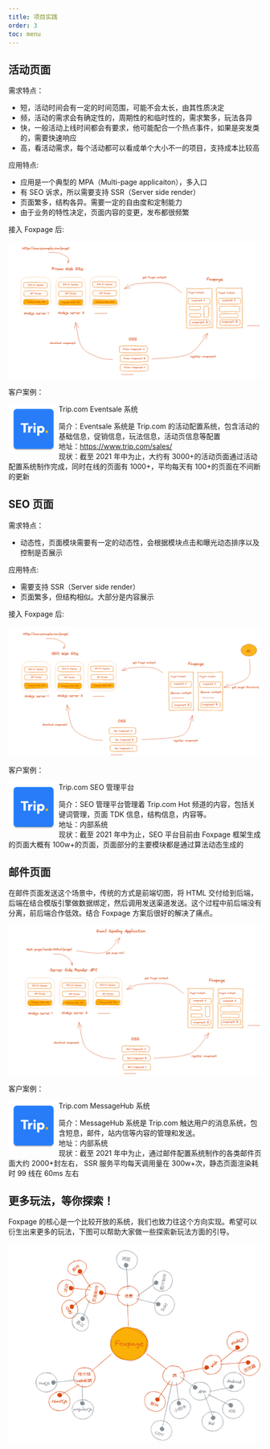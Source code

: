 ```yaml
---
title: 项目实践
order: 3
toc: menu
---
```


## 活动页面

需求特点：

- 短，活动时间会有一定的时间范围，可能不会太长，由其性质决定
- 频，活动的需求会有确定性的，周期性的和临时性的，需求繁多，玩法各异
- 快，一般活动上线时间都会有要求，他可能配合一个热点事件，如果是突发类的，需要快速响应
- 高，看活动需求，每个活动都可以看成单个大小不一的项目，支持成本比较高

应用特点:

- 应用是一个典型的 MPA（Multi-page applicaiton），多入口
- 有 SEO 诉求，所以需要支持 SSR（Server side render）
- 页面繁多，结构各异。需要一定的自由度和定制能力
- 由于业务的特性决定，页面内容的变更，发布都很频繁

接入 Foxpage 后:

![promo](../../public/guide/promo.png)

客户案例：

<img width="100" align="left" src="../../public/brand/trip.png"/>

Trip.com Eventsale 系统

简介：Eventsale 系统是 Trip.com 的活动配置系统，包含活动的基础信息，促销信息，玩法信息，活动页信息等配置<br>
地址：https://www.trip.com/sales/<br>
现状：截至 2021 年中为止，大约有 3000+的活动页面通过活动配置系统制作完成，同时在线的页面有 1000+，平均每天有 100+的页面在不间断的更新

## SEO 页面

需求特点：

- 动态性，页面模块需要有一定的动态性，会根据模块点击和曝光动态排序以及控制是否展示

应用特点:

- 需要支持 SSR（Server side render）
- 页面繁多，但结构相似。大部分是内容展示

接入 Foxpage 后:

![seo](../../public/guide/seo.png)

客户案例：

<img width="100" align="left" src="../../public/brand/trip.png"/>

Trip.com SEO 管理平台

简介：SEO 管理平台管理着 Trip.com Hot 频道的内容，包括关键词管理，页面 TDK 信息，结构信息，内容等。<br>
地址：内部系统<br>
现状：截至 2021 年中为止，SEO 平台目前由 Foxpage 框架生成的页面大概有 100w+的页面，页面部分的主要模块都是通过算法动态生成的

## 邮件页面

在邮件页面发送这个场景中，传统的方式是前端切图，将 HTML 交付给到后端，后端在结合模版引擎做数据绑定，然后调用发送渠道发送。这个过程中前后端没有分离，前后端合作低效。结合 Foxpage 方案后很好的解决了痛点。

![email](../../public/guide/email.png)

客户案例：

<img width="100" align="left" src="../../public/brand/trip.png"/>

Trip.com MessageHub 系统

简介：MessageHub 系统是 Trip.com 触达用户的消息系统，包含短息，邮件，站内信等内容的管理和发送。<br>
地址：内部系统<br>
现状：截至 2021 年中为止，通过邮件配置系统制作的各类邮件页面大约 2000+封左右， SSR 服务平均每天调用量在 300w+次，静态页面渲染耗时 99 线在 60ms 左右

## 更多玩法，等你探索！

Foxpage 的核心是一个比较开放的系统，我们也致力往这个方向实现。希望可以衍生出来更多的玩法，下图可以帮助大家做一些探索新玩法方面的引导。

![more play](../../public/guide/moreplay.png)
